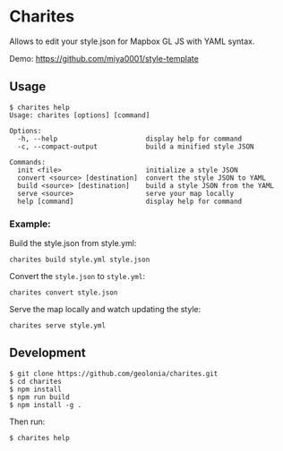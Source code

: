 # Charites

Allows to edit your style.json for Mapbox GL JS with YAML syntax.

Demo: https://github.com/miya0001/style-template

## Usage

```
$ charites help
Usage: charites [options] [command]

Options:
  -h, --help                      display help for command
  -c, --compact-output            build a minified style JSON

Commands:
  init <file>                     initialize a style JSON
  convert <source> [destination]  convert the style JSON to YAML
  build <source> [destination]    build a style JSON from the YAML
  serve <source>                  serve your map locally
  help [command]                  display help for command
```

### Example:

Build the style.json from style.yml:

```
charites build style.yml style.json
```

Convert the `style.json` to `style.yml`:

```
charites convert style.json
```

Serve the map locally and watch updating the style:

```
charites serve style.yml
```

## Development

```
$ git clone https://github.com/geolonia/charites.git
$ cd charites
$ npm install
$ npm run build
$ npm install -g .
```

Then run:

```
$ charites help
```
